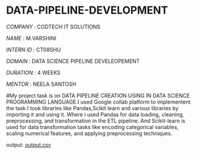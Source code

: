 # DATA-PIPELINE-DEVELOPMENT

*COMPANY* : CODTECH IT SOLUTIONS

*NAME* : M.VARSHINI

*INTERN ID* : CT08SHU

*DOMAIN* : DATA SCIENCE PIPELINE DEVELEOPEMENT

*DURATION* : 4 WEEKS

*MENTOR* : NEELA SANTOSH 

#My project task is on DATA PIPELINE CREATION USING IN DATA SCIENCE PROGRAMMING LANGUAGE.I used Google collab platform to implementent the task.I took libraries like Pandas,Scikit learn and various libraries by importing it and using it. Where i used Pandas  for data loading, cleaning, preprocessing, and transformation in the ETL pipeline.  And Scikit-learn is used for data transformation tasks like encoding categorical variables, scaling numerical features, and applying preprocessing techniques.

output:
[output.csv](https://github.com/user-attachments/files/18908001/output.csv)
